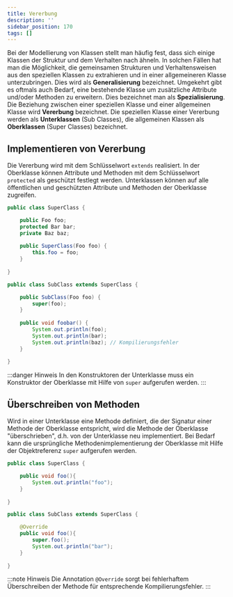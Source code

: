 ```yaml
---
title: Vererbung
description: ''
sidebar_position: 170
tags: []
---
```


Bei der Modellierung von Klassen stellt man häufig fest, dass sich einige Klassen der Struktur und dem Verhalten nach ähneln. In solchen Fällen hat man die Möglichkeit, die gemeinsamen Strukturen und Verhaltensweisen aus den speziellen Klassen zu extrahieren 
und in einer allgemeineren Klasse unterzubringen. Dies wird als **Generalisierung** bezeichnet. Umgekehrt gibt es oftmals auch Bedarf, eine bestehende Klasse um zusätzliche Attribute und/oder Methoden zu erweitern. Dies bezeichnet man als **Spezialisierung**. 
Die Beziehung zwischen einer speziellen Klasse und einer allgemeinen Klasse wird **Vererbung** bezeichnet. Die speziellen Klasse einer Vererbung werden als **Unterklassen** (Sub Classes), die allgemeinen Klassen als **Oberklassen** (Super Classes) bezeichnet.

## Implementieren von Vererbung
Die Vererbung wird mit dem Schlüsselwort `extends` realisiert. In der Oberklasse können Attribute und Methoden mit dem Schlüsselwort `protected` als geschützt festlegt werden. Unterklassen können auf alle öffentlichen und geschützten Attribute und Methoden der 
Oberklasse zugreifen.

```java
public class SuperClass {

    public Foo foo;
    protected Bar bar;
    private Baz baz;
  
    public SuperClass(Foo foo) {
        this.foo = foo;
    }
    
}

public class SubClass extends SuperClass {

    public SubClass(Foo foo) {
        super(foo);
    }
  
    public void foobar() {
        System.out.println(foo);
        System.out.println(bar);
        System.out.println(baz); // Kompilierungsfehler
    }
  
}
```

:::danger Hinweis
In den Konstruktoren der Unterklasse muss ein Konstruktor der Oberklasse mit Hilfe von `super` aufgerufen werden.
:::

## Überschreiben von Methoden
Wird in einer Unterklasse eine Methode definiert, die der Signatur einer Methode der Oberklasse entspricht, wird die Methode der Oberklasse "überschrieben", d.h. von der Unterklasse neu implementiert. Bei Bedarf kann die ursprüngliche Methodenimplementierung 
der Oberklasse mit Hilfe der Objektreferenz `super` aufgerufen werden.

```java
public class SuperClass {

    public void foo(){
        System.out.println("foo");
    }
    
}

public class SubClass extends SuperClass {

    @Override
    public void foo(){
        super.foo();
        System.out.println("bar");
    }
  
} 
```

:::note Hinweis
Die Annotation `@Override` sorgt bei fehlerhaftem Überschreiben der Methode für entsprechende Kompilierungsfehler.
:::